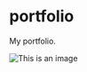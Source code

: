 # portfolio
My portfolio.

![This is an image](http://www.unirio.br/conselhos-superiores%26/ccbs/ibio/herbariohuni/imagens/em-construcao-1/image_view_fullscreen)
